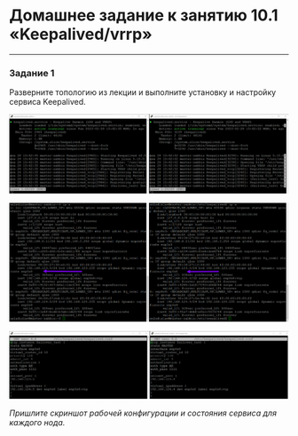 # Домашнее задание к занятию 10.1 «Keepalived/vrrp»

---

### Задание 1

Разверните топологию из лекции и выполните установку и настройку сервиса Keepalived. 

![](./task_1.png)

![](./task_1.1.png)

![](./task_1.2.png)

*Пришлите скриншот рабочей конфигурации и состояния сервиса для каждого нода.*
